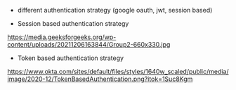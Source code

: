 
- different authentication strategy (google oauth, jwt, session based)

- Session based authentication strategy 

https://media.geeksforgeeks.org/wp-content/uploads/20211206163844/Group2-660x330.jpg

- Token based authentication strategy 

https://www.okta.com/sites/default/files/styles/1640w_scaled/public/media/image/2020-12/TokenBasedAuthentication.png?itok=1Suc8Kgm